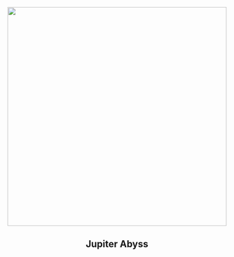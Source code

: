 
<p align="center"><img src="https://apod.nasa.gov/apod/image/2411/JupiterAbyss_JunoEichstadt_1080.jpg" width="500" height="500"></p>
<h2 align="center"> Jupiter Abyss </h2>
